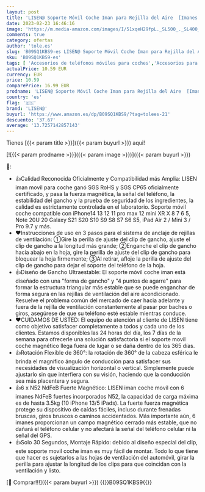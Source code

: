 ```yaml
---
layout: post
title: 'LISEN@ Soporte Móvil Coche Iman para Rejilla del Aire  [Imanes 6X N52] Iman Coche Móvil con 360° Rotación Soporte Magnetico Movil Coche Iman Compatible con iPhone  Smartphone y Dispositivo GPS-Negro'
date: 2023-02-23 16:46:16
image: 'https://m.media-amazon.com/images/I/51xqeH29fpL._SL500_._SL400_.jpg'
comments: true
category: ofertas
author: 'tole.es'
slug: 'B09SQ1KBS9-es LISEN@ Soporte Móvil Coche Iman para Rejilla del Aire...'
sku: 'B09SQ1KBS9-es'
tags: [ 'Accesorios de teléfonos móviles para coches','Accesorios para móviles','Comunicación móvil y accesorios','Cunas de teléfonos móviles para coches','Electrónica','iphone','lisen@','🇪🇸', ]
actualPrice: 10.59 EUR
currency: EUR
price: 10.59
comparePrice: 16.99 EUR
prodname: 'LISEN@ Soporte Móvil Coche Iman para Rejilla del Aire  [Imanes 6X N52] Iman Coche Móvil con 360° Rotación Soporte Magnetico Movil Coche Iman Compatible con iPhone  Smartphone y Dispositivo GPS-Negro'
country: 'es'
flag: '🇪🇸'
brand: 'LISEN@'
buyurl: 'https://www.amazon.es/dp/B09SQ1KBS9/?tag=tolees-21'
descuento: '37.67'
average: '13.7257142857143'
---
```


Tienes [{{< param title >}}]({{< param buyurl >}}) aqui!

[![{{< param prodname >}}]({{< param image >}})]({{< param buyurl >}})

🔎:

- 👍Calidad Reconocida Oficialmente y Compatibilidad más Amplia: LISEN iman movil para coche ganó SGS RoHS y SGS CP65 oficialmente certificado, y pasa la fuerza magnética, la señal del teléfono, la estabilidad del gancho y la prueba de seguridad de los ingredientes, la calidad es estrictamente controlada en el laboratorio. Soporte móvil coche compatible con iPhone14 13 12 11 pro max 12 mini XR X 8 7 6 5, Note 20U 20 Galaxy S21 S20 S10 S9 S8 S7 S6 S5, iPad Air 2 / Mini 3 / Pro 9.7 y más.
- ❤️Instrucciones de uso en 3 pasos para el sistema de anclaje de rejillas de ventilación: ①Gire la perilla de ajuste del clip de gancho, ajuste el clip de gancho a la longitud más grande; ②Enganche el clip de gancho hacia abajo en la hoja, gire la perilla de ajuste del clip de gancho para bloquear la hoja firmemente; ③Al retirar, afloje la perilla de ajuste del clip de gancho para dejar el soporte del teléfono de la hoja.
- 👍Diseño de Gancho Ultraestable: El soporte móvil coche iman está diseñado con una "forma de gancho" y "4 puntos de agarre" para formar la estructura triangular más estable que se puede enganchar de forma segura en las rejillas de ventilación del aire acondicionado. Resuelve el problema común del mercado de caer hacia adelante y fuera de la rejilla de ventilación constantemente al pasar por baches o giros, asegúrese de que su teléfono esté estable mientras conduce.
- ❤️CUIDAMOS DE USTED: El equipo de atención al cliente de LISEN tiene como objetivo satisfacer completamente a todos y cada uno de los clientes. Estamos disponibles las 24 horas del día, los 7 días de la semana para ofrecerle una solución satisfactoria si el soporte movil coche magnético llega fuera de lugar o se daña dentro de los 365 días.
- 👍Rotación Flexible de 360°: la rotación de 360° de la cabeza esférica le brinda el magnífico ángulo de conducción para satisfacer sus necesidades de visualización horizontal o vertical. Simplemente puede ajustarlo sin que interfiera con su visión, haciendo que la conducción sea más placentera y segura.
- 👍6 x N52 NdFeB Fuerte Magnético: LISEN iman coche movil con 6 imanes NdFeB fuertes incorporados N52, la capacidad de carga máxima es de hasta 3.5kg (10 iPhone 13/5 iPads). La fuerte fuerza magnética protege su dispositivo de caídas fáciles, incluso durante frenadas bruscas, giros bruscos o caminos accidentados. Más importante aún, 6 imanes proporcionan un campo magnético cerrado más estable, que no dañará el teléfono celular y no afectará la señal del teléfono celular ni la señal del GPS.
- 👍Solo 30 Segundos, Montaje Rápido: debido al diseño especial del clip, este soporte movil coche iman es muy fácil de montar. Todo lo que tiene que hacer es sujetarlos a las hojas de ventilación del automóvil, girar la perilla para ajustar la longitud de los clips para que coincidan con la ventilación y listo.

[🛒 Comprar!!!]({{< param buyurl >}})
{{<world>}}B09SQ1KBS9{{</world>}}
